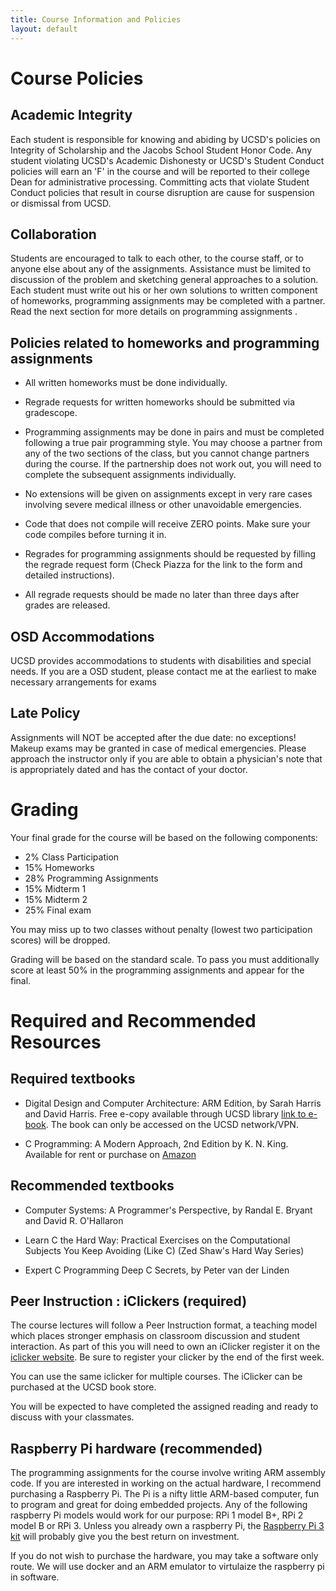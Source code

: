 ```yaml
---
title: Course Information and Policies
layout: default
---
```


# Course Policies

## Academic Integrity

Each student is responsible for knowing and abiding by UCSD's policies on Integrity of Scholarship and the Jacobs School Student Honor Code. Any student violating UCSD's Academic Dishonesty or UCSD's Student Conduct policies will earn an 'F' in the course and will be reported to their college Dean for administrative processing. Committing acts that violate Student Conduct policies that result in course disruption are cause for suspension or dismissal from UCSD.

## Collaboration

Students are encouraged to talk to each other, to the course staff, or to anyone else about any of the assignments. Assistance must be limited to discussion of the problem and sketching general approaches to a solution. Each student must write out his or her own solutions to written component of homeworks, programming assignments may be completed with a partner. Read the next section for more details on programming assignments .

## Policies related to homeworks and programming assignments

* All written homeworks must be done individually.

* Regrade requests for written homeworks should be submitted via gradescope.

* Programming assignments may be done in pairs and must be completed following a true pair programming style. You may choose a partner from any of the two sections of the class, but you cannot change partners during the course. If the partnership does not work out, you will need to complete the subsequent assignments individually.

* No extensions will be given on assignments except in very rare cases involving severe medical illness or other unavoidable emergencies.

* Code that does not compile will receive ZERO points. Make sure your code compiles before turning it in.

* Regrades for programming assignments should be requested by filling the regrade request form (Check Piazza for the link to the form and detailed instructions). 

* All regrade requests should be made no later than three days after grades are released.

## OSD Accommodations

UCSD provides accommodations to students with disabilities and special needs. If you are a OSD student, please contact me at the earliest to make necessary arrangements for exams

## Late Policy

Assignments will NOT be accepted after the due date: no exceptions! Makeup exams may be granted in case of medical emergencies. Please approach the instructor only if you are able to obtain a physician's note that is appropriately dated and has the contact of your doctor.

# Grading

Your final grade for the course will be based on the following components:

* 2% Class Participation
* 15%  Homeworks
* 28% Programming Assignments
* 15% Midterm 1
* 15% Midterm 2
* 25% Final exam

You may miss up to two classes without penalty (lowest two participation scores) will be dropped.


Grading will be based on the standard scale. To pass you must additionally score at least 50% in the programming assignments and appear for the final.


# Required and Recommended Resources

## Required textbooks

* Digital Design and Computer Architecture: ARM Edition, by Sarah Harris and David Harris. Free e-copy available through UCSD library [link to e-book](http://www.sciencedirect.com/science/book/9780128000564). The book can only be accessed on the UCSD network/VPN.

* C Programming: A Modern Approach, 2nd Edition by K. N. King. Available for rent or purchase on [Amazon](https://www.amazon.com/gp/offer-listing/0393979504/ref=dp_olp_all_mbc?ie=UTF8&condition=all)

## Recommended textbooks

* Computer Systems: A Programmer's Perspective, by Randal E. Bryant and David R. O'Hallaron

* Learn C the Hard Way: Practical Exercises on the Computational Subjects You Keep Avoiding (Like C) (Zed Shaw's Hard Way Series)

* Expert C Programming Deep C Secrets, by Peter van der Linden 

## Peer Instruction : iClickers (required)

The course lectures will follow a Peer Instruction format, a teaching model which places stronger emphasis on classroom discussion and student interaction. As part of this you will need to own an iClicker register it on the [iclicker website](https://www1.iclicker.com/register-clicker/). Be sure to register your clicker by the end of the first week.

You can use the same iclicker for multiple courses. The iClicker can be purchased at the UCSD book store.

You will be expected to have completed the assigned reading and ready to discuss with your classmates.

## Raspberry Pi hardware (recommended)
The programming assignments for the course involve writing ARM assembly code. 
If you are interested in working on the actual hardware, I recommend purchasing a Raspberry Pi. The Pi is a nifty little ARM-based computer, fun to program and great for doing embedded projects. Any of the following raspberry Pi models would work for our purpose: RPi 1 model B+, RPi 2 model B or RPi 3. Unless you already own a raspberry Pi, the [Raspberry Pi 3 kit](https://www.amazon.com/dp/B01C6Q2GSY?psc=1)  will probably give you the best return on investment.


If you do not wish to purchase the hardware, you may take a software only route. We will use docker and an ARM emulator to virtulaize the raspberry pi in software.


